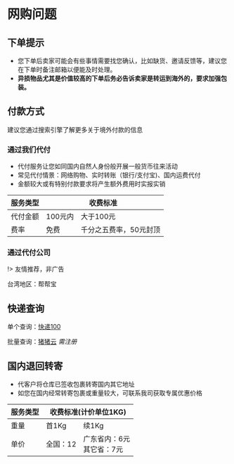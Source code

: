 # 网购问题

## 下单提示
- 您下单后卖家可能会有些事情需要找您确认，比如缺货、邀请反馈等，建议您在下单时备注邮箱以便能及时处理。
- **异损物品尤其是价值较高的下单后务必告诉卖家是转运到海外的，要求加强包装。**

## 付款方式
建议您通过搜索引擎了解更多关于境外付款的信息

### 通过我们代付
- 代付服务让您如同国内自然人身份般开展一般货币往来活动
- 常见代付情景：网络购物、实时转账（银行/支付宝)、国内运费代付
- 金额较大或有特别付款要求将产生额外费用时实报实销

<table>
  <thead>
    <tr>
      <th >服务类型</th>
      <th colspan="2">收费标准</th>
    </tr> 
  </thead>
  <tbody>
    <tr>
      <td>代付金额</td>
      <td>100元内</td>
      <td>大于100元</td>
    </tr>
    <tr>
      <td>费率</td>
      <td>免费</td>
      <td>千分之五费率，50元封顶</td>
    </tr>
  </tbody>
</table>

### 通过代付公司

!> 友情推荐，非广告

台湾地区：帮帮宝

## 快递查询
单个查询：[快递100](http://www.kuaidi100.com/)

批量查询：[猪猪云](http://yun.zhuzhufanli.com/) *需注册*

## 国内退回转寄
- 代客户将仓库已签收包裹转寄国内其它地址
- 如您在国内经常转寄包裹或重量较大，可联系我司获取专属优惠价格

<table>
  <thead>
    <tr>
      <th >服务类型</th>
      <th colspan="2">收费标准(计价单位1KG)</th>
    </tr> 
  </thead>
  <tbody>
    <tr>
      <td>重量</td>
      <td>首1Kg</td>
      <td>续1Kg</td>
    </tr>
    <tr>
      <td>单价</td>
      <td>全国：12</td>
      <td>广东省内：6元<br />其它省：7元</td>
    </tr>
  </tbody>
</table>